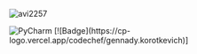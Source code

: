 <p align="left"> <img src="https://komarev.com/ghpvc/?username=avi2257&label=Profile%20views&color=0e75b6&style=flat" alt="avi2257" /> </p>

<img alt="PyCharm" src="https://img.shields.io/badge/pycharm-143?style=for-the-badge&logo=pycharm&logoColor=black&color=black&labelColor=green"/>
[![Badge](https://cp-logo.vercel.app/codechef/gennady.korotkevich)]
